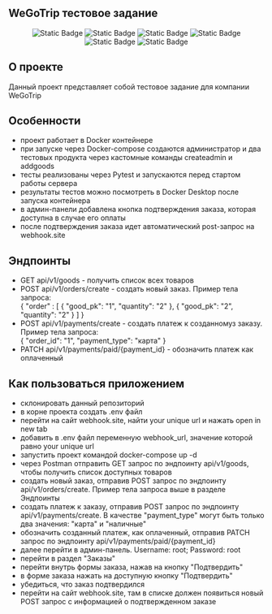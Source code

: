 ## WeGoTrip тестовое задание
<p align="center">
  <img alt="Static Badge" src="https://img.shields.io/badge/python-3.11-blue">
  <img alt="Static Badge" src="https://img.shields.io/badge/Django-4.2-green">
  <img alt="Static Badge" src="https://img.shields.io/badge/DRF-3.15-purple">
  <img alt="Static Badge" src="https://img.shields.io/badge/SQLite-blue">
  <img alt="Static Badge" src="https://img.shields.io/badge/Flake8-red">
  <img alt="Static Badge" src="https://img.shields.io/badge/Docker-29C8DA">
</p>

## О проекте
Данный проект представляет собой тестовое задание для компании WeGoTrip

## Особенности

- проект работает в Docker контейнере
- при запуске через Docker-compose создаются администратор и два тестовых продукта через кастомные команды createadmin и addgoods
- тесты реализованы через Pytest и запускаются перед стартом работы сервера
- результаты тестов можно посмотреть в Docker Desktop после запуска контейнера
- в админ-панели добавлена кнопка подтверждения заказа, которая доступна в случае его оплаты
- после подтверждения заказа идет автоматический post-запрос на webhook.site

## Эндпоинты

- GET api/v1/goods - получить список всех товаров
- POST api/v1/orders/create - создать новый заказ. Пример тела запроса: <br />
{ 
    "order" : [
            {
                "good_pk": "1",
                "quantity": "2"
            },
            {
                "good_pk": "2",
                "quantity": "2"
            }
    ]
}
- POST api/v1/payments/create - создать платеж к созданномуз заказу. Пример тела запроса: <br />
{ 
    "order_id": "1",
    "payment_type": "карта"
}
- PATCH api/v1/payments/paid/{payment_id} - обозначить платеж как оплаченный

## Как пользоваться приложением

- склонировать данный репозиторий
- в корне проекта создать .env файл
- перейти на сайт webhook.site, найти your unique url и нажать open in new tab
- добавить в .env файл переменную webhook_url, значение которой равно your unique url
- запустить проект командой docker-compose up -d
- через Postman отправить GET запрос по эндпоинту api/v1/goods, чтобы получить список доступных товаров
- создать новый заказ, отправив POST запрос по эндпоинту api/v1/orders/create. Пример тела запроса выше в разделе Эндпоинты
- создать платеж к заказу, отправив POST запрос по эндпоинту api/v1/payments/create. В качестве "payment_type" могут быть только два значения: "карта" и 
"наличные"
- обозначить созданный платеж, как оплаченный, отправив PATCH запрос по эндпоинту api/v1/payments/paid/{payment_id}
- далее перейти в админ-панель. Username: root; Password: root
- перейти в раздел "Заказы"
- перейти внутрь формы заказа, нажав на кнопку "Подтвердить"
- в форме заказа нажать на доступную кнопку "Подтвердить"
- убедиться, что заказ подтвердился
- перейти на сайт webhook.site, там в списке должен появиться новый POST запрос с информацией о подтвержденном заказе
